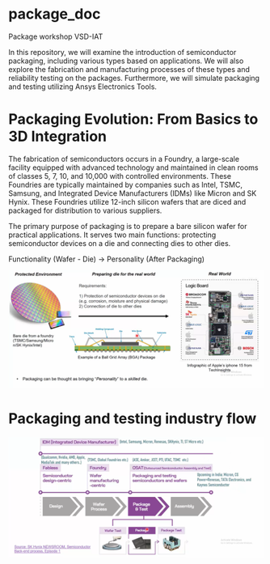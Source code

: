 # package_doc
Package workshop VSD-IAT

In this repository, we will examine the introduction of semiconductor packaging, including various types based on applications. We will also explore the fabrication and manufacturing processes of these types and reliability testing on the packages. Furthermore, we will simulate packaging and testing utilizing Ansys Electronics Tools.

# Packaging Evolution: From Basics to 3D Integration
The fabrication of semiconductors occurs in a Foundry, a large-scale facility equipped with advanced technology and maintained in clean rooms of classes 5, 7, 10, and 10,000 with controlled environments. These Foundries are typically maintained by companies such as Intel, TSMC, Samsung, and Integrated Device Manufacturers (IDMs) like Micron and SK Hynix. These Foundries utilize 12-inch silicon wafers that are diced and packaged for distribution to various suppliers.

The primary purpose of packaging is to prepare a bare silicon wafer for practical applications. It serves two main functions: protecting semiconductor devices on a die and connecting dies to other dies.

Functionality (Wafer - Die) -> Personality (After Packaging)

![Image](https://github.com/arjunsa08/package_doc/blob/a1a6c2f10e53a5a616f2cb7e997f9a440de2221e/Screenshot%202025-04-20%20122310.png) 

# Packaging and testing industry flow 

![Image](https://github.com/arjunsa08/package_doc/blob/46136fc90c07fb9d2e97ff1cfb87a56835f41ed6/Screenshot%202025-04-20%20122348.png)


